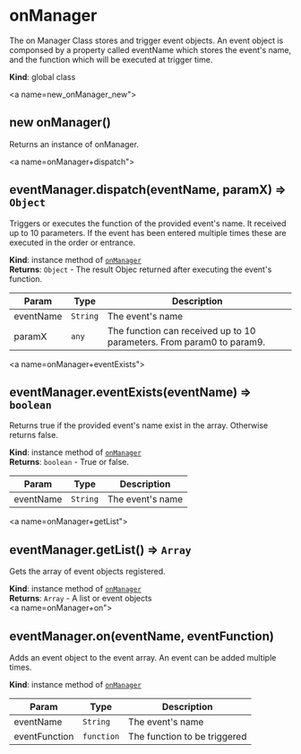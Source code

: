 # onManager
The on Manager Class stores and trigger event objects. An event object is componsed by a property called eventName which stores the event's name, and the function which will be executed at trigger time.

**Kind**: global class  


<a name=new_onManager_new"></a>

## new onManager()
Returns an instance of onManager.

<a name=onManager+dispatch"></a>

## eventManager.dispatch(eventName, paramX) ⇒ <code>Object</code>
Triggers or executes the function of the provided event's name. It received up to 10 parameters. If the event has been entered multiple times these are executed in the order or entrance.

**Kind**: instance method of [<code>onManager</code>](#EventManager)  
**Returns**: <code>Object</code> - The result Objec returned after executing the event's function.  

| Param | Type | Description |
| --- | --- | --- |
| eventName | <code>String</code> | The event's name |
| paramX | <code>any</code> | The function can received up to 10 parameters. From param0 to param9. |

<a name=onManager+eventExists"></a>

## eventManager.eventExists(eventName) ⇒ <code>boolean</code>
Returns true if the provided event's name exist in the array. Otherwise returns false.

**Kind**: instance method of [<code>onManager</code>](#EventManager)  
**Returns**: <code>boolean</code> - True or false.  

| Param | Type | Description |
| --- | --- | --- |
| eventName | <code>String</code> | The event's name |

<a name=onManager+getList"></a>

## eventManager.getList() ⇒ <code>Array</code>
Gets the array of event objects registered.

**Kind**: instance method of [<code>onManager</code>](#EventManager)  
**Returns**: <code>Array</code> - A list or event objects  
<a name=onManager+on"></a>

## eventManager.on(eventName, eventFunction)
Adds an event object to the event array. An event can be added multiple times.

**Kind**: instance method of [<code>onManager</code>](#EventManager)  

| Param | Type | Description |
| --- | --- | --- |
| eventName | <code>String</code> | The event's name |
| eventFunction | <code>function</code> | The function to be triggered |


